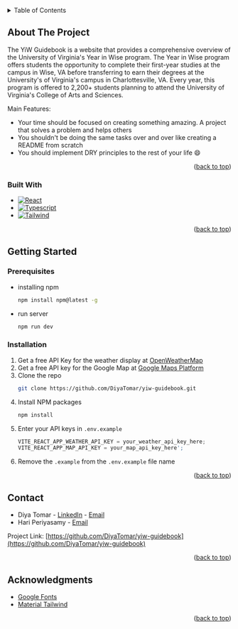 <a name="readme-top"></a>

<!-- TABLE OF CONTENTS -->
<details>
  <summary>Table of Contents</summary>
  <ol>
    <li>
      <!--<a href="#about-the-project">About The Project</a>-->
      <ul>
        <li><a href="#built-with">Built With</a></li>
      </ul>
    </li>
    <li>
      <a href="#getting-started">Getting Started</a>
      <ul>
        <li><a href="#prerequisites">Prerequisites</a></li>
        <li><a href="#installation">Installation</a></li>
      </ul>
    </li>
    <li><a href="#contact">Contact</a></li>
    <li><a href="#acknowledgments">Acknowledgments</a></li>
  </ol>
</details>



<!-- ABOUT THE PROJECT -->
## About The Project

<!--[![Product Name Screen Shot][product-screenshot]](https://example.com)-->

The YiW Guidebook is a website that provides a comprehensive overview of the University of Virginia's Year in Wise program. The Year in Wise program offers students the opportunity to complete their first-year studies at the campus in Wise, VA before transferring to earn their degrees at the University's of Virginia's campus in Charlottesville, VA. Every year, this program is offered to 2,200+ students planning to attend the University of Virginia's College of Arts and Sciences.

Main Features:
* Your time should be focused on creating something amazing. A project that solves a problem and helps others
* You shouldn't be doing the same tasks over and over like creating a README from scratch
* You should implement DRY principles to the rest of your life :smile:


<p align="right">(<a href="#readme-top">back to top</a>)</p>


### Built With

* [![React][React.js]][React-url]
* [![Typescript][Typescript]][Typescript-url]
* [![Tailwind][Tailwind]][Tailwind-url]

<p align="right">(<a href="#readme-top">back to top</a>)</p>



<!-- GETTING STARTED -->
## Getting Started

### Prerequisites

* installing npm
  ```sh
  npm install npm@latest -g
  ```
* run server
  ```sh
  npm run dev
  ```

### Installation

1. Get a free API Key for the weather display at [OpenWeatherMap](https://openweathermap.org/)
2. Get a free API key for the Google Map at [Google Maps Platform](https://developers.google.com/maps)
3. Clone the repo
   ```sh
   git clone https://github.com/DiyaTomar/yiw-guidebook.git
   ```
4. Install NPM packages
   ```sh
   npm install
   ```
5. Enter your API keys in `.env.example`
   ```js
   VITE_REACT_APP_WEATHER_API_KEY = your_weather_api_key_here;
   VITE_REACT_APP_MAP_API_KEY = your_map_api_key_here';
   ```
6. Remove the `.example` from the `.env.example` file name


<p align="right">(<a href="#readme-top">back to top</a>)</p>


<!-- CONTACT -->
## Contact

* Diya Tomar - [LinkedIn](https://www.linkedin.com/in/diyatomar/) - [Email](mailto:diyastomar@gmail.com)
* Hari Periyasamy - [Email](mailto:hariperi2009@gmail.com)

Project Link: [https://github.com/DiyaTomar/yiw-guidebook](https://github.com/DiyaTomar/yiw-guidebook)

<p align="right">(<a href="#readme-top">back to top</a>)</p>



<!-- ACKNOWLEDGMENTS -->
## Acknowledgments

* [Google Fonts](https://fonts.google.com/)
* [Material Tailwind](https://www.material-tailwind.com/)

<p align="right">(<a href="#readme-top">back to top</a>)</p>



<!-- MARKDOWN LINKS & IMAGES -->
<!-- https://www.markdownguide.org/basic-syntax/#reference-style-links -->
[product-screenshot]: images/screenshot.png
[React.js]: https://img.shields.io/badge/React-20232A?style=for-the-badge&logo=react&logoColor=61DAFB
[React-url]: https://reactjs.org/
[Typescript]: https://shields.io/badge/TypeScript-3178C6?style=for-the-badge&logo=TypeScript&logoColor=FFF
[Typescript-url]: https://www.typescriptlang.org/
[Tailwind]: https://img.shields.io/badge/Tailwind_CSS-38B2AC?style=for-the-badge&logo=tailwind-css&logoColor=white
[Tailwind-url]: https://tailwindcss.com/
